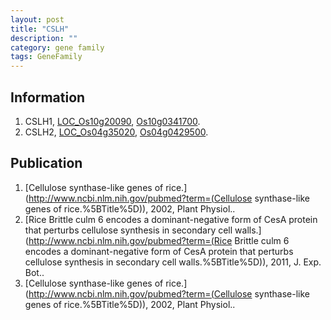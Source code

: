 ```yaml
---
layout: post
title: "CSLH"
description: ""
category: gene family
tags: GeneFamily
---
```


## Information
1. CSLH1, [LOC_Os10g20090](http://rice.plantbiology.msu.edu/cgi-bin/ORF_infopage.cgi?orf=LOC_Os10g20090), [Os10g0341700](http://rapdb.dna.affrc.go.jp/viewer/gbrowse_details/irgsp1?name=Os10g0341700).
2. CSLH2, [LOC_Os04g35020](http://rice.plantbiology.msu.edu/cgi-bin/ORF_infopage.cgi?orf=LOC_Os04g35020), [Os04g0429500](http://rapdb.dna.affrc.go.jp/viewer/gbrowse_details/irgsp1?name=Os04g0429500).

## Publication
1. [Cellulose synthase-like genes of rice.](http://www.ncbi.nlm.nih.gov/pubmed?term=(Cellulose synthase-like genes of rice.%5BTitle%5D)), 2002, Plant Physiol..
2. [Rice Brittle culm 6 encodes a dominant-negative form of CesA protein that perturbs cellulose synthesis in secondary cell walls.](http://www.ncbi.nlm.nih.gov/pubmed?term=(Rice Brittle culm 6 encodes a dominant-negative form of CesA protein that perturbs cellulose synthesis in secondary cell walls.%5BTitle%5D)), 2011, J. Exp. Bot..
3. [Cellulose synthase-like genes of rice.](http://www.ncbi.nlm.nih.gov/pubmed?term=(Cellulose synthase-like genes of rice.%5BTitle%5D)), 2002, Plant Physiol..


